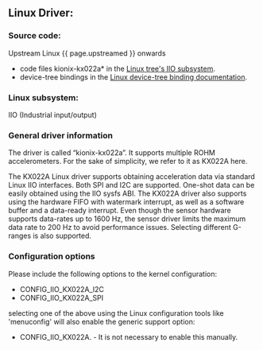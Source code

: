## Linux Driver:

### Source code:
Upstream Linux {{ page.upstreamed }} onwards
- code files kionix-kx022a* in the [Linux tree's IIO subsystem](https://git.kernel.org/pub/scm/linux/kernel/git/torvalds/linux.git/tree/drivers/iio/accel).
- device-tree bindings in the [Linux device-tree binding documentation](https://git.kernel.org/pub/scm/linux/kernel/git/torvalds/linux.git/tree/Documentation/devicetree/bindings/iio/accel/kionix,kx022a.yaml).

### Linux subsystem:
IIO (Industrial input/output) 

### General driver information

The driver is called “kionix-kx022a”. It supports multiple ROHM accelerometers. For the sake of simplicity, we refer to it as KX022A here.


The KX022A Linux driver supports obtaining acceleration data via standard Linux IIO interfaces. Both SPI and I2C are supported. One-shot data can be easily obtained using the IIO sysfs ABI. The KX022A driver also supports using the hardware FIFO with watermark interrupt, as well as a software buffer and a data-ready interrupt. Even though the sensor hardware supports data-rates up to 1600 Hz, the sensor driver limits the maximum data rate to 200 Hz to avoid performance issues. Selecting different G-ranges is also supported.


### Configuration options
Please include the following options to the kernel configuration:
- CONFIG_IIO_KX022A_I2C
- CONFIG_IIO_KX022A_SPI

selecting one of the above using the Linux configuration tools like 'menuconfig' will also enable the generic support option:
- CONFIG_IIO_KX022A. - It is not necessary to enable this manually.

